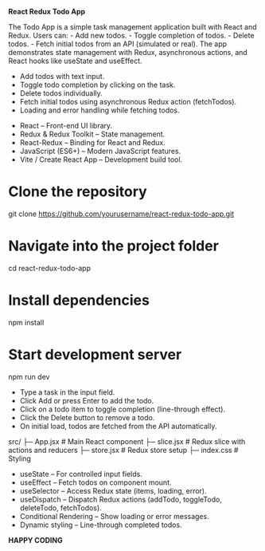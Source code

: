 **React Redux Todo App**

<!-- Overview -->

The Todo App is a simple task management application built with React and Redux. 
Users can:
    - Add new todos.
    - Toggle completion of todos.
    - Delete todos.
    - Fetch initial todos from an API (simulated or real).
The app demonstrates state management with Redux, asynchronous actions, and React hooks like useState and useEffect.

<!-- Features -->

- Add todos with text input.
- Toggle todo completion by clicking on the task.
- Delete todos individually.
- Fetch initial todos using asynchronous Redux action (fetchTodos).
- Loading and error handling while fetching todos.

<!-- Tech Stack -->

- React – Front-end UI library.
- Redux & Redux Toolkit – State management.
- React-Redux – Binding for React and Redux.
- JavaScript (ES6+) – Modern JavaScript features.
- Vite / Create React App – Development build tool.

<!-- Installation -->
# Clone the repository
git clone https://github.com/yourusername/react-redux-todo-app.git

# Navigate into the project folder
cd react-redux-todo-app

# Install dependencies
npm install

# Start development server
npm run dev

<!-- Usage -->

- Type a task in the input field.
- Click Add or press Enter to add the todo.
- Click on a todo item to toggle completion (line-through effect).
- Click the Delete button to remove a todo.
- On initial load, todos are fetched from the API automatically.

<!-- File Structure -->
src/
├─ App.jsx          # Main React component
├─ slice.jsx        # Redux slice with actions and reducers
├─ store.jsx        # Redux store setup
├─ index.css        # Styling

<!-- Code Highlights -->

- useState – For controlled input fields.
- useEffect – Fetch todos on component mount.
- useSelector – Access Redux state (items, loading, error).
- useDispatch – Dispatch Redux actions (addTodo, toggleTodo, deleteTodo, fetchTodos).
- Conditional Rendering – Show loading or error messages.
- Dynamic styling – Line-through completed todos.

**HAPPY CODING**